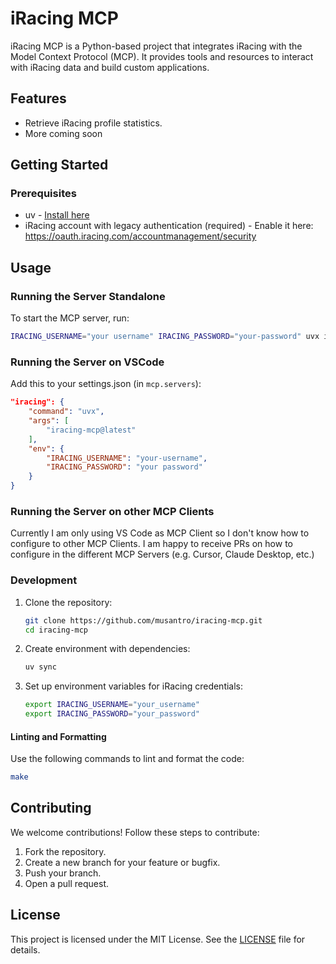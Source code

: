 # iRacing MCP

iRacing MCP is a Python-based project that integrates iRacing with the Model Context Protocol (MCP). It provides tools and resources to interact with iRacing data and build custom applications.

## Features

- Retrieve iRacing profile statistics.
- More coming soon

## Getting Started

### Prerequisites

- uv - [Install here](https://docs.astral.sh/uv/getting-started/installation/)
- iRacing account with legacy authentication (required) - Enable it here: https://oauth.iracing.com/accountmanagement/security

## Usage

### Running the Server Standalone

To start the MCP server, run:

```bash
IRACING_USERNAME="your username" IRACING_PASSWORD="your-password" uvx iracing-mcp
```

### Running the Server on VSCode

Add this to your settings.json (in `mcp.servers`):

```json
"iracing": {
    "command": "uvx",
    "args": [
        "iracing-mcp@latest"
    ],
    "env": {
        "IRACING_USERNAME": "your-username",
        "IRACING_PASSWORD": "your password"
    }
}
```

### Running the Server on other MCP Clients

Currently I am only using VS Code as MCP Client so I don't know how to configure to other MCP Clients.
I am happy to receive PRs on how to configure in the different MCP Servers (e.g. Cursor, Claude Desktop, etc.)

### Development

1. Clone the repository:

   ```bash
   git clone https://github.com/musantro/iracing-mcp.git
   cd iracing-mcp
   ```

2. Create environment with dependencies:

   ```bash
   uv sync
   ```

3. Set up environment variables for iRacing credentials:
   ```bash
   export IRACING_USERNAME="your_username"
   export IRACING_PASSWORD="your_password"
   ```

#### Linting and Formatting

Use the following commands to lint and format the code:

```bash
make
```

## Contributing

We welcome contributions! Follow these steps to contribute:

1. Fork the repository.
2. Create a new branch for your feature or bugfix.
3. Push your branch.
4. Open a pull request.

## License

This project is licensed under the MIT License. See the [LICENSE](LICENSE) file for details.
